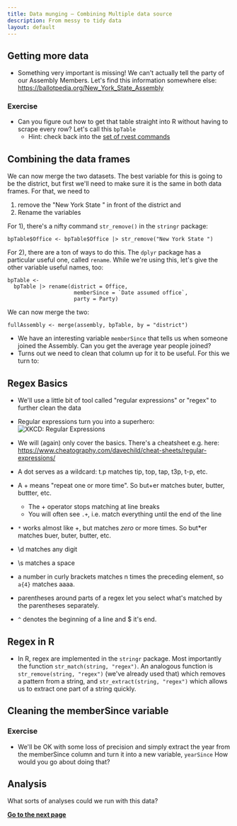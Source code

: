 ```yaml
---
title: Data munging – Combining Multiple data source
description: From messy to tidy data
layout: default
---
```


## Getting more data
* Something very important is missing! We can't actually tell the party of our Assembly Members. Let's find this information somewhere else: https://ballotpedia.org/New_York_State_Assembly

### Exercise
* Can you figure out how to get that table straight into R without having to scrape every row? Let's call this `bpTable`
  * Hint: check back into the [set of rvest commands](first-steps-r)

## Combining the data frames

We can now merge the two datasets. The best variable for this is going to be the district, but first we'll need to make sure it is the same in both data frames. For that, we need to
1. remove the "New York State " in front of the district and
2. Rename the variables

For 1), there's a nifty command `str_remove()` in the `stringr` package:
```
bpTable$Office <- bpTable$Office |> str_remove("New York State ")
```

For 2), there are a ton of ways to do this. The `dplyr` package has a particular useful one, called `rename`. While we're using this, let's give the other variable useful names, too:
```
bpTable <-
  bpTable |> rename(district = Office,
                     memberSince = `Date assumed office`,
                     party = Party)
```

We can now merge the two:
```
fullAssembly <- merge(assembly, bpTable, by = "district")
```

* We have an interesting variable `memberSince` that tells us when someone joined the Assembly. Can you get the average year people joined?
* Turns out we need to clean that column up for it to be useful. For this we turn to:

## Regex Basics
* We'll use a little bit of  tool called "regular expressions" or "regex" to further clean the data
* Regular expressions turn you into a superhero:
![XKCD: Regular Expressions](https://imgs.xkcd.com/comics/regular_expressions.png)
* We will (again) only cover the basics. There's a cheatsheet e.g. here: https://www.cheatography.com/davechild/cheat-sheets/regular-expressions/

* A dot serves as a wildcard: t.p matches tip, top, tap, t3p, t-p, etc.
* A + means "repeat one or more time". So but+er matches buter, butter, buttter, etc.
  * The + operator stops matching at line breaks
  * You will often see `.+`, i.e. match everything until the end of the line
* `*` works almost like +, but matches *zero* or more times. So but*er matches buer, buter, butter, etc.
* \\d matches any digit
* \\s matches a space
* a number in curly brackets matches n times the preceding element, so `a{4}` matches aaaa.
* parentheses around parts of a regex let you select what's matched by the parentheses separately.
* `^` denotes the beginning of a line and $ it's end.

## Regex in R
* In R, regex are implemented in the `stringr` package. Most importantly the function `str_match(string, "regex")`. An analogous function is `str_remove(string, "regex")` (we've already used that) which removes a pattern from a string, and `str_extract(string, "regex")` which allows us to extract one part of a string quickly.

## Cleaning the memberSince variable
### Exercise
* We'll be OK with some loss of precision and simply extract the year from the memberSince column and turn it into a new variable, `yearSince`
How would you go about doing that?




## Analysis

What sorts of analyses could we run with this data?

**[Go to the next page](data-analysis)**
